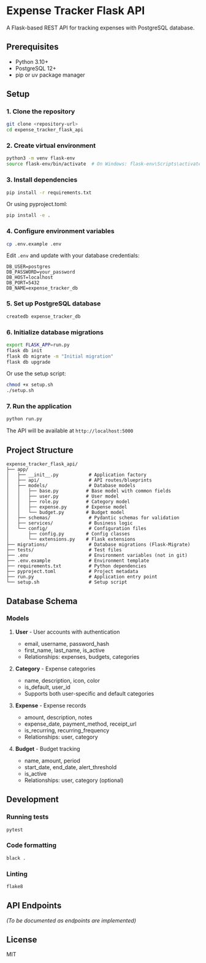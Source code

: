 # Expense Tracker Flask API

A Flask-based REST API for tracking expenses with PostgreSQL database.

## Prerequisites

- Python 3.10+
- PostgreSQL 12+
- pip or uv package manager

## Setup

### 1. Clone the repository

```bash
git clone <repository-url>
cd expense_tracker_flask_api
```

### 2. Create virtual environment

```bash
python3 -m venv flask-env
source flask-env/bin/activate  # On Windows: flask-env\Scripts\activate
```

### 3. Install dependencies

```bash
pip install -r requirements.txt
```

Or using pyproject.toml:

```bash
pip install -e .
```

### 4. Configure environment variables

```bash
cp .env.example .env
```

Edit `.env` and update with your database credentials:

```env
DB_USER=postgres
DB_PASSWORD=your_password
DB_HOST=localhost
DB_PORT=5432
DB_NAME=expense_tracker_db
```

### 5. Set up PostgreSQL database

```bash
createdb expense_tracker_db
```

### 6. Initialize database migrations

```bash
export FLASK_APP=run.py
flask db init
flask db migrate -m "Initial migration"
flask db upgrade
```

Or use the setup script:

```bash
chmod +x setup.sh
./setup.sh
```

### 7. Run the application

```bash
python run.py
```

The API will be available at `http://localhost:5000`

## Project Structure

```
expense_tracker_flask_api/
├── app/
│   ├── __init__.py           # Application factory
│   ├── api/                  # API routes/blueprints
│   ├── models/               # Database models
│   │   ├── base.py          # Base model with common fields
│   │   ├── user.py          # User model
│   │   ├── role.py          # Category model
│   │   ├── expense.py       # Expense model
│   │   └── budget.py        # Budget model
│   ├── schemas/              # Pydantic schemas for validation
│   ├── services/             # Business logic
│   └── config/               # Configuration files
│       ├── config.py        # Config classes
│       └── extensions.py    # Flask extensions
├── migrations/               # Database migrations (Flask-Migrate)
├── tests/                    # Test files
├── .env                      # Environment variables (not in git)
├── .env.example              # Environment template
├── requirements.txt          # Python dependencies
├── pyproject.toml            # Project metadata
├── run.py                    # Application entry point
└── setup.sh                  # Setup script
```

## Database Schema

### Models

1. **User** - User accounts with authentication
   - email, username, password_hash
   - first_name, last_name, is_active
   - Relationships: expenses, budgets, categories

2. **Category** - Expense categories
   - name, description, icon, color
   - is_default, user_id
   - Supports both user-specific and default categories

3. **Expense** - Expense records
   - amount, description, notes
   - expense_date, payment_method, receipt_url
   - is_recurring, recurring_frequency
   - Relationships: user, category

4. **Budget** - Budget tracking
   - name, amount, period
   - start_date, end_date, alert_threshold
   - is_active
   - Relationships: user, category (optional)

## Development

### Running tests

```bash
pytest
```

### Code formatting

```bash
black .
```

### Linting

```bash
flake8
```

## API Endpoints

_(To be documented as endpoints are implemented)_

## License

MIT